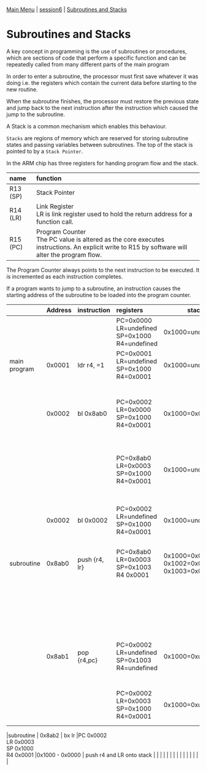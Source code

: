 [Main Menu](../../sessions/README.md) | [session6](../session6/) | [Subroutines and Stacks](../docs/stacks-routines.md)

# Subroutines and Stacks

A key concept in programming is the use of subroutines or procedures, which are sections of code that perform a specific function and can be repeatedly called from many different parts of the main program

In order to enter a subroutine, the processor must first save whatever it was doing i.e. the registers which contain the current data before starting to the new routine.

When the subroutine finishes, the processor must restore the previous state and jump back to the next instruction after the instruction which caused the jump to the subroutine.

A Stack is a common mechanism which enables this behaviour.

`Stacks` are regions of memory which are reserved for storing subroutine states and passing variables between subroutines.
The top of the stack is pointed to by a `Stack Pointer`.

In the ARM chip has three registers for handing program flow and the stack.

| name               | function                        |
|:-------------------|:--------------------------------|
|R13 (SP)            | Stack Pointer                   |
|R14 (LR)            | Link Register<BR>LR is link register used to hold the return address for a function call.                   |
|R15 (PC)            | Program Counter<BR> The PC value is altered as the core executes instructions. An explicit write to R15 by software will alter the program flow. |

The Program Counter always points to the next instruction to be executed. 
It is incremented as each instruction completes.

If a program wants to jump to a subroutine, an instruction causes the starting address of the subroutine to be loaded into the program counter.

|                     |Address | instruction       |  registers                                         | stack                                                   |explanation    |
|:--------------------|:-------|:------------------|:---------------------------------------------------|---------------------------------------------------------|---------------|
|                     |        |                   |PC=0x0000<BR>LR=undefined<BR>SP=0x1000<BR>R4=undefined   |0x1000=undefined                                       |Initial state |
|main program         | 0x0001 | ldr r4, =1        |PC=0x0001<BR>LR=undefined<BR>SP=0x1000<BR>R4=0x0001 |0x1000=undefined                                            |(1) put number 1 in R4             |
|                     | 0x0002 | bl 0x8ab0         |PC=0x0002<BR>LR=0x0000<BR>SP=0x1000<BR>R4=0x0001    |0x1000=0x0000                                            |(2) Jump to subroutine at address 0x8ab0<BR>record next instruction address in LR |
|                     |        |                   |PC=0x8ab0<BR>LR=0x0003<BR>SP=0x1000<BR>R4=0x0001    |0x1000=undefined                                          |(7) resume main program - now in continuous loop to end              |
|                     |        |                   |                                                    |                                                         |               |
|                     | 0x0002 | bl 0x0002         |PC=0x0002<BR>LR=undefined<BR>SP=0x1000<BR>R4=0x0001    |0x1000=undefined                                          |(8) Continuous loop indicating end of program |      
|                     |        |                   |                                                    |                                                         |               |
|subroutine           | 0x8ab0 | push {r4, lr}     |PC=0x8ab0<BR>LR=0x0003<BR>SP=0x1003<BR>R4 0x0001    |0x1000=0x0001<BR>0x1002=0x0001<BR>0x1003=0x0003<BR>|(3) Push r4 and LR onto stack              |
|                     |        |                   |                                                    |                                                         |(4) Do main instructions of subroutine before returning              |
|                     | 0x8ab1 | pop {r4,pc}       |PC=0x0002<BR>LR=undefined<BR>SP=0x1003<BR>R4=undefined |0x1000=0xundefined                                          |(5) Pop r4 off stack pop LR off stack INTO PC which causes a jump  |
|                     |        |                   |PC=0x0002<BR>LR=0x0003<BR>SP=0x1000<BR>R4=0x0001    |0x1000=0xundefined                                         |(6) Jump back to main program at 0x0002              |





|subroutine           | 0x8ab2 | bx lr         |PC 0x0002<BR>LR 0x0003<BR>SP 0x1000<BR>R4 0x0001    |0x1000 - 0x0000 |  push r4 and LR onto stack              |
|                     |        |                   |                                                    |                 |               |
|                     |        |                   |                                                    |                 |               |